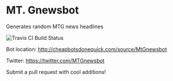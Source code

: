 # MT. Gnewsbot
Generates random MTG news headlines

![Travis CI Build Status](https://travis-ci.org/mdiehr/mtgnewsbot.svg?branch=master "Travis CI Build Status")

Bot location: http://cheapbotsdonequick.com/source/MtGnewsbot

Twitter: https://twitter.com/MTGnewsbot

Submit a pull request with cool additions!
